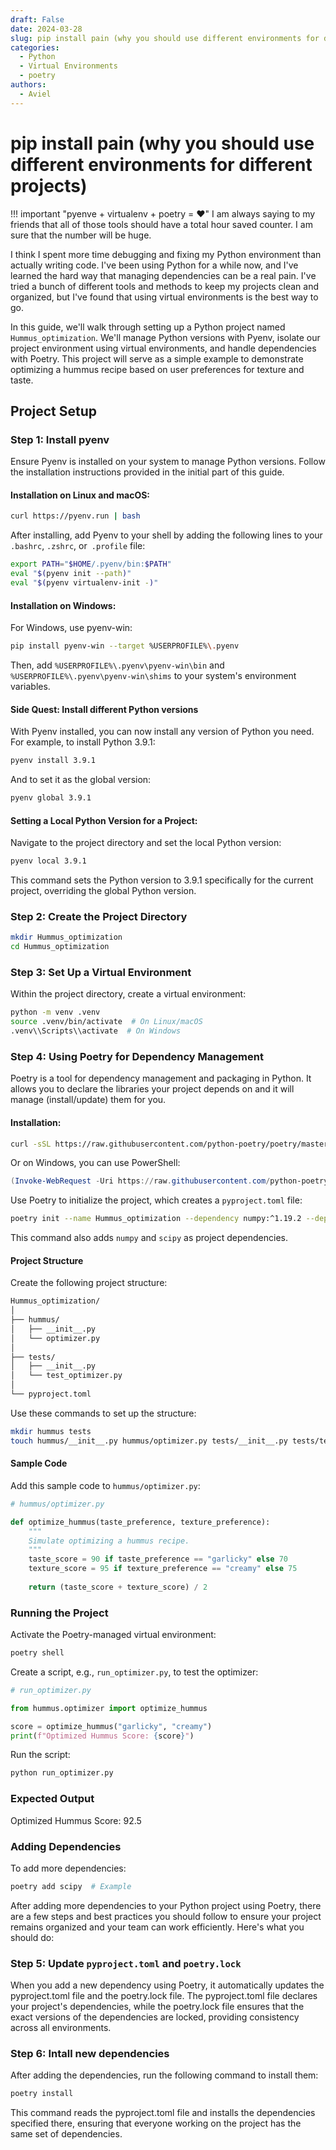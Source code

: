 ```yaml
---
draft: False
date: 2024-03-28
slug: pip install pain (why you should use different environments for different projects)
categories:
  - Python
  - Virtual Environments
  - poetry
authors:
  - Aviel
---
```

# pip install pain (why you should use different environments for different projects)

!!! important "pyenve + virtualenv + poetry = ❤️"
    I am always saying to my friends that all of those tools should have a total hour saved counter. I am sure that the number will be huge.

I think I spent more time debugging and fixing my Python environment than actually writing code. I've been using Python for a while now, and I've learned the hard way that managing dependencies can be a real pain. I've tried a bunch of different tools and methods to keep my projects clean and organized, but I've found that using virtual environments is the best way to go.

In this guide, we'll walk through setting up a Python project named `Hummus_optimization`. We'll manage Python versions with Pyenv, isolate our project environment using virtual environments, and handle dependencies with Poetry. This project will serve as a simple example to demonstrate optimizing a hummus recipe based on user preferences for texture and taste.

## Project Setup

### Step 1: Install pyenv

Ensure Pyenv is installed on your system to manage Python versions. Follow the installation instructions provided in the initial part of this guide.

#### Installation on Linux and macOS:
```bash
curl https://pyenv.run | bash
```

After installing, add Pyenv to your shell by adding the following lines to your `.bashrc`, `.zshrc`, or` .profile` file:

```bash
export PATH="$HOME/.pyenv/bin:$PATH"
eval "$(pyenv init --path)"
eval "$(pyenv virtualenv-init -)"
```

#### Installation on Windows:
For Windows, use pyenv-win:
```bash
pip install pyenv-win --target %USERPROFILE%\.pyenv
```
Then, add `%USERPROFILE%\.pyenv\pyenv-win\bin` and `%USERPROFILE%\.pyenv\pyenv-win\shims` to your system's environment variables.

#### Side Quest: Install different Python versions

With Pyenv installed, you can now install any version of Python you need. For example, to install Python 3.9.1:

```bash
pyenv install 3.9.1
```
And to set it as the global version:

```bash
pyenv global 3.9.1
```

#### Setting a Local Python Version for a Project:

Navigate to the project directory and set the local Python version:

```bash
pyenv local 3.9.1
```
This command sets the Python version to 3.9.1 specifically for the current project, overriding the global Python version.

### Step 2: Create the Project Directory

```bash
mkdir Hummus_optimization
cd Hummus_optimization
```

### Step 3: Set Up a Virtual Environment

Within the project directory, create a virtual environment:

```bash
python -m venv .venv
source .venv/bin/activate  # On Linux/macOS
.venv\\Scripts\\activate  # On Windows
```

### Step 4: Using Poetry for Dependency Management

Poetry is a tool for dependency management and packaging in Python. It allows you to declare the libraries your project depends on and it will manage (install/update) them for you.

#### Installation:
```bash
curl -sSL https://raw.githubusercontent.com/python-poetry/poetry/master/get-poetry.py | python -
```

Or on Windows, you can use PowerShell:
```powershell
(Invoke-WebRequest -Uri https://raw.githubusercontent.com/python-poetry/poetry/master/get-poetry.py -UseBasicParsing).Content | python -
```

Use Poetry to initialize the project, which creates a `pyproject.toml` file:

```bash
poetry init --name Hummus_optimization --dependency numpy:^1.19.2 --dependency scipy:^1.5.2 --no-interaction
```

This command also adds `numpy` and `scipy` as project dependencies.

#### Project Structure

Create the following project structure:

```bash 
Hummus_optimization/
│
├── hummus/
│   ├── __init__.py
│   └── optimizer.py
│
├── tests/
│   ├── __init__.py
│   └── test_optimizer.py
│
└── pyproject.toml
```

Use these commands to set up the structure:

```bash
mkdir hummus tests
touch hummus/__init__.py hummus/optimizer.py tests/__init__.py tests/test_optimizer.py
```

#### Sample Code

Add this sample code to `hummus/optimizer.py`:

```python
# hummus/optimizer.py

def optimize_hummus(taste_preference, texture_preference):
    """
    Simulate optimizing a hummus recipe.
    """
    taste_score = 90 if taste_preference == "garlicky" else 70
    texture_score = 95 if texture_preference == "creamy" else 75
    
    return (taste_score + texture_score) / 2
```

### Running the Project

Activate the Poetry-managed virtual environment:

```bash
poetry shell
```

Create a script, e.g., `run_optimizer.py`, to test the optimizer:

```python
# run_optimizer.py

from hummus.optimizer import optimize_hummus

score = optimize_hummus("garlicky", "creamy")
print(f"Optimized Hummus Score: {score}")
```

Run the script:

```bash
python run_optimizer.py
```

### Expected Output
Optimized Hummus Score: 92.5



### Adding Dependencies

To add more dependencies:

```bash
poetry add scipy  # Example
```

After adding more dependencies to your Python project using Poetry, there are a few steps and best practices you should follow to ensure your project remains organized and your team can work efficiently. Here's what you should do:

### Step 5: Update `pyproject.toml` and `poetry.lock`

When you add a new dependency using Poetry, it automatically updates the pyproject.toml file and the poetry.lock file. The pyproject.toml file declares your project's dependencies, while the poetry.lock file ensures that the exact versions of the dependencies are locked, providing consistency across all environments.

### Step 6: Intall new dependencies

After adding the dependencies, run the following command to install them:
```bash
poetry install
```

This command reads the pyproject.toml file and installs the dependencies specified there, ensuring that everyone working on the project has the same set of dependencies.



